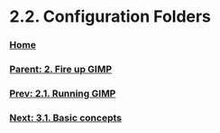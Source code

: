 # 2.2. Configuration Folders

### [Home](./00-home.md)
### [Parent: 2. Fire up GIMP](./02-00-fire-up-gimp.md)
### [Prev: 2.1. Running GIMP](./02-01-running-gimp.md)
### [Next: 3.1. Basic concepts](./03-01-basic-concepts.md)